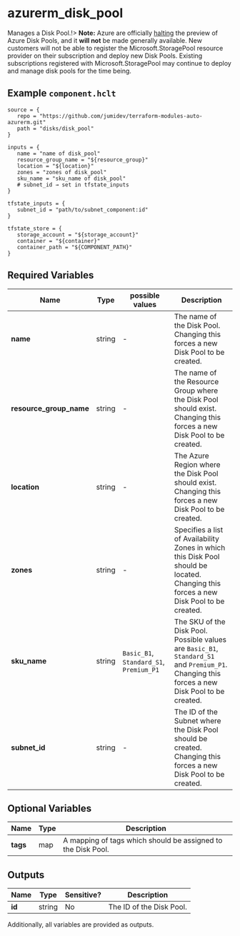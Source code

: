 # azurerm_disk_pool

Manages a Disk Pool.!> **Note:** Azure are officially [halting](https://learn.microsoft.com/en-us/azure/azure-vmware/attach-disk-pools-to-azure-vmware-solution-hosts?tabs=azure-cli) the preview of Azure Disk Pools, and it **will not** be made generally available. New customers will not be able to register the Microsoft.StoragePool resource provider on their subscription and deploy new Disk Pools. Existing subscriptions registered with Microsoft.StoragePool may continue to deploy and manage disk pools for the time being.

## Example `component.hclt`

```hcl
source = {
   repo = "https://github.com/jumidev/terraform-modules-auto-azurerm.git"   
   path = "disks/disk_pool"   
}

inputs = {
   name = "name of disk_pool"   
   resource_group_name = "${resource_group}"   
   location = "${location}"   
   zones = "zones of disk_pool"   
   sku_name = "sku_name of disk_pool"   
   # subnet_id → set in tfstate_inputs
}

tfstate_inputs = {
   subnet_id = "path/to/subnet_component:id"   
}

tfstate_store = {
   storage_account = "${storage_account}"   
   container = "${container}"   
   container_path = "${COMPONENT_PATH}"   
}

```

## Required Variables

| Name | Type |  possible values |  Description |
| ---- | --------- |  ----------- | ----------- |
| **name** | string |  -  |  The name of the Disk Pool. Changing this forces a new Disk Pool to be created. | 
| **resource_group_name** | string |  -  |  The name of the Resource Group where the Disk Pool should exist. Changing this forces a new Disk Pool to be created. | 
| **location** | string |  -  |  The Azure Region where the Disk Pool should exist. Changing this forces a new Disk Pool to be created. | 
| **zones** | string |  -  |  Specifies a list of Availability Zones in which this Disk Pool should be located. Changing this forces a new Disk Pool to be created. | 
| **sku_name** | string |  `Basic_B1`, `Standard_S1`, `Premium_P1`  |  The SKU of the Disk Pool. Possible values are `Basic_B1`, `Standard_S1` and `Premium_P1`. Changing this forces a new Disk Pool to be created. | 
| **subnet_id** | string |  -  |  The ID of the Subnet where the Disk Pool should be created. Changing this forces a new Disk Pool to be created. | 

## Optional Variables

| Name | Type |  Description |
| ---- | --------- |  ----------- |
| **tags** | map |  A mapping of tags which should be assigned to the Disk Pool. | 



## Outputs

| Name | Type | Sensitive? | Description |
| ---- | ---- | --------- | --------- |
| **id** | string | No  | The ID of the Disk Pool. | 

Additionally, all variables are provided as outputs.
